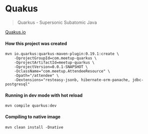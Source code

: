 # Quakus
> Quarkus - Supersonic Subatomic Java

[Quakus.io](https://github.com/quarkusio/quarkus)

#### How this project was created
```jshelllanguage
mvn io.quarkus:quarkus-maven-plugin:0.19.1:create \
    -DprojectGroupId=com.meetup-quarkus \
    -DprojectArtifactId=meetup-quarkus \
    -DprojectVersion=0.0.1-SNAPSHOT \
    -DclassName="com.meetup.AttendeeResource" \
    -Dpath="/attendee" \
    -Dextensions="resteasy-jsonb, hibernate-orm-panache, jdbc-postgresql"
```

#### Running in dev mode with hot reload
```jshelllanguage
mvn compile quarkus:dev
```

#### Compiling to native image
```jshelllanguage
mvn clean install -Dnative
```